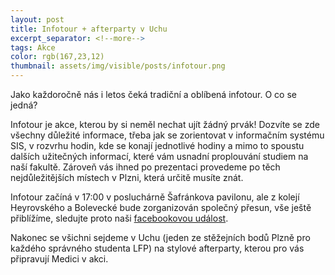 ```yaml
---
layout: post
title: Infotour + afterparty v Uchu
excerpt_separator: <!--more-->
tags: Akce
color: rgb(167,23,12)
thumbnail: assets/img/visible/posts/infotour.png
---
```

<p>Jako každoročně nás i letos čeká tradiční a oblíbená infotour. O co se jedná?</p>
<!--more-->
<p>Infotour je akce, kterou by si neměl nechat ujít žádný prvák!
Dozvíte se zde všechny důležité informace, třeba jak se zorientovat v informačním systému SIS, 
v rozvrhu hodin, kde se konají jednotlivé hodiny a mimo to spoustu dalších užitečných informací, 
které vám usnadní proplouvání studiem na naší fakultě. Zároveň vás ihned po prezentaci provedeme po těch nejdůležitějších místech v Plzni, 
která určitě musíte znát.</p>
<p>Infotour začíná v 17:00 v posluchárně Šafránkova pavilonu, ale z kolejí Heyrovského a Bolevecké bude zorganizován společný přesun, 
vše ještě přiblížíme, sledujte proto naši <a href="https://www.facebook.com/events/1045562472554054/">facebookovou událost</a>.</p>
<p>Nakonec se všichni sejdeme v Uchu (jeden ze stěžejních bodů Plzně pro každého správného studenta LFP) na stylové afterparty, kterou pro vás připravují Medici v akci.</p>